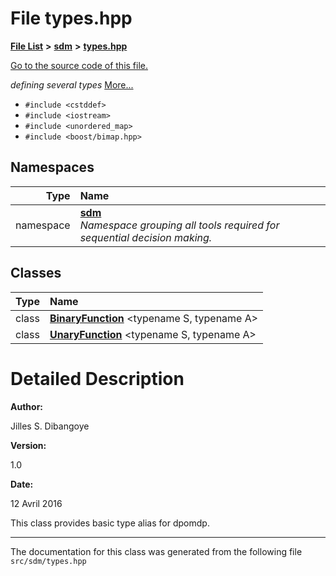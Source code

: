 
<NavBar active_item_id="2"/>

# File types.hpp


[**File List**](files.md) **>** [**sdm**](dir_ae1b8d8c3d2627954ba53c22978558f0.md) **>** [**types.hpp**](types_8hpp.md)

[Go to the source code of this file.](types_8hpp_source.md)

_defining several types_ [More...](#detailed-description)

* `#include <cstddef>`
* `#include <iostream>`
* `#include <unordered_map>`
* `#include <boost/bimap.hpp>`









## Namespaces

| Type | Name |
| ---: | :--- |
| namespace | [**sdm**](namespacesdm.md) <br>_Namespace grouping all tools required for sequential decision making._  |

## Classes

| Type | Name |
| ---: | :--- |
| class | [**BinaryFunction**](classsdm_1_1BinaryFunction.md) &lt;typename S, typename A&gt;<br> |
| class | [**UnaryFunction**](classsdm_1_1UnaryFunction.md) &lt;typename S, typename A&gt;<br> |













# Detailed Description




**Author:**

Jilles S. Dibangoye 




**Version:**

1.0 




**Date:**

12 Avril 2016


This class provides basic type alias for dpomdp. 

    

------------------------------
The documentation for this class was generated from the following file `src/sdm/types.hpp`